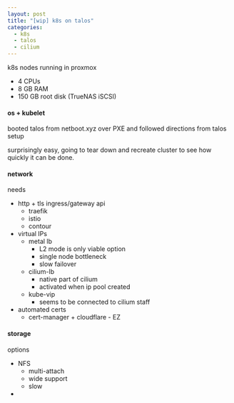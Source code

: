 ```yaml
---
layout: post
title: "[wip] k8s on talos"
categories:
  - k8s
  - talos
  - cilium
---
```


k8s nodes running in proxmox
- 4 CPUs
- 8 GB RAM
- 150 GB root disk (TrueNAS iSCSI)

#### os + kubelet
booted talos from netboot.xyz over PXE and followed directions from talos setup

surprisingly easy, going to tear down and recreate cluster to see how quickly it can be done.

#### network
needs 
- http + tls ingress/gateway api
  - traefik
  - istio
  - contour
- virtual IPs
  - metal lb 
    - L2 mode is only viable option
    - single node bottleneck
    - slow failover
  - cilium-lb
    - native part of cilium
    - activated when ip pool created
  - kube-vip
    - seems to be connected to cilium staff
- automated certs
  - cert-manager + cloudflare - EZ

    
#### storage
options
- NFS
  - multi-attach
  - wide support
  - slow
- 
